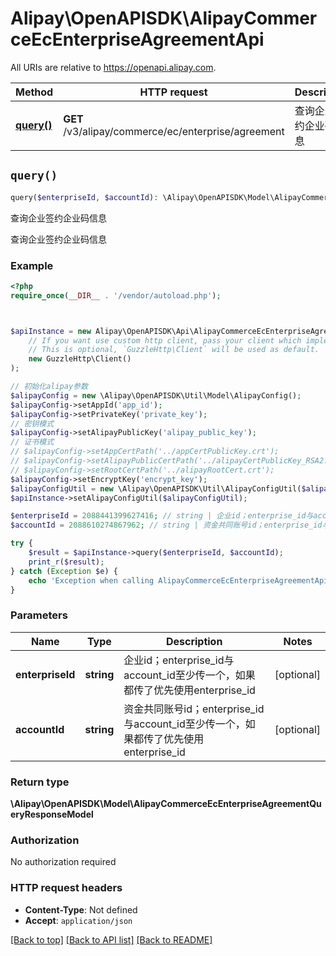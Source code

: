 # Alipay\OpenAPISDK\AlipayCommerceEcEnterpriseAgreementApi

All URIs are relative to https://openapi.alipay.com.

Method | HTTP request | Description
------------- | ------------- | -------------
[**query()**](AlipayCommerceEcEnterpriseAgreementApi.md#query) | **GET** /v3/alipay/commerce/ec/enterprise/agreement | 查询企业签约企业码信息


## `query()`

```php
query($enterpriseId, $accountId): \Alipay\OpenAPISDK\Model\AlipayCommerceEcEnterpriseAgreementQueryResponseModel
```

查询企业签约企业码信息

查询企业签约企业码信息

### Example

```php
<?php
require_once(__DIR__ . '/vendor/autoload.php');



$apiInstance = new Alipay\OpenAPISDK\Api\AlipayCommerceEcEnterpriseAgreementApi(
    // If you want use custom http client, pass your client which implements `GuzzleHttp\ClientInterface`.
    // This is optional, `GuzzleHttp\Client` will be used as default.
    new GuzzleHttp\Client()
);

// 初始化alipay参数
$alipayConfig = new \Alipay\OpenAPISDK\Util\Model\AlipayConfig();
$alipayConfig->setAppId('app_id');
$alipayConfig->setPrivateKey('private_key');
// 密钥模式
$alipayConfig->setAlipayPublicKey('alipay_public_key');
// 证书模式
// $alipayConfig->setAppCertPath('../appCertPublicKey.crt');
// $alipayConfig->setAlipayPublicCertPath('../alipayCertPublicKey_RSA2.crt');
// $alipayConfig->setRootCertPath('../alipayRootCert.crt');
$alipayConfig->setEncryptKey('encrypt_key');
$alipayConfigUtil = new \Alipay\OpenAPISDK\Util\AlipayConfigUtil($alipayConfig);
$apiInstance->setAlipayConfigUtil($alipayConfigUtil);

$enterpriseId = 2088441399627416; // string | 企业id；enterprise_id与account_id至少传一个，如果都传了优先使用enterprise_id
$accountId = 2088610274867962; // string | 资金共同账号id；enterprise_id与account_id至少传一个，如果都传了优先使用enterprise_id

try {
    $result = $apiInstance->query($enterpriseId, $accountId);
    print_r($result);
} catch (Exception $e) {
    echo 'Exception when calling AlipayCommerceEcEnterpriseAgreementApi->query: ', $e->getMessage(), PHP_EOL;
}
```

### Parameters

Name | Type | Description  | Notes
------------- | ------------- | ------------- | -------------
 **enterpriseId** | **string**| 企业id；enterprise_id与account_id至少传一个，如果都传了优先使用enterprise_id | [optional]
 **accountId** | **string**| 资金共同账号id；enterprise_id与account_id至少传一个，如果都传了优先使用enterprise_id | [optional]

### Return type

**\Alipay\OpenAPISDK\Model\AlipayCommerceEcEnterpriseAgreementQueryResponseModel**

### Authorization

No authorization required

### HTTP request headers

- **Content-Type**: Not defined
- **Accept**: `application/json`

[[Back to top]](#) [[Back to API list]](../../README.md#api-endpoints)
[[Back to README]](../../README.md)
